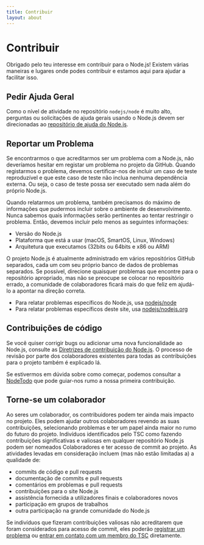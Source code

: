 ```yaml
---
title: Contribuir
layout: about
---
```


# Contribuir

Obrigado pelo teu interesse em contribuir para o Node.js! Existem várias maneiras e lugares onde podes contribuir e estamos aqui para ajudar a facilitar isso.

## Pedir Ajuda Geral

Como o nível de atividade no repositório `nodejs/node` é muito alto, perguntas ou solicitações de ajuda gerais usando o Node.js devem ser direcionadas ao [repositório de ajuda do Node.js](https://github.com/nodejs/node/issues).

## Reportar um Problema

Se encontrarmos o que acreditarmos ser um problema com a Node.js, não deveríamos hesitar em registar um problema no projeto da GitHub. Quando registarmos o problema, devemos certificar-nos de incluir um caso de teste reproduzível e que este caso de teste não inclua nenhuma dependência externa. Ou seja, o caso de teste possa ser executado sem nada além do próprio Node.js.

Quando relatarmos um problema, também precisamos do máximo de informações que pudermos incluir sobre o ambiente de desenvolvimento. Nunca sabemos quais informações serão pertinentes ao tentar restringir o problema. Então, devemos incluir pelo menos as seguintes informações:

- Versão do Node.js
- Plataforma que está a usar (macOS, SmartOS, Linux, Windows)
- Arquitetura que executamos (32bits ou 64bits e x86 ou ARM)

O projeto Node.js é atualmente administrado em vários repositórios GitHub separados, cada um com seu próprio banco de dados de problemas separados. Se possível, direcione quaisquer problemas que encontre para o repositório apropriado, mas não se preocupe se colocar no repositório errado, a comunidade de colaboradores ficará mais do que feliz em ajudá-lo a apontar na direção correta.

- Para relatar problemas específicos do Node.js, usa [nodejs/node](https://github.com/nodejs/node)
- Para relatar problemas específicos deste site, usa [nodejs/nodejs.org](https://github.com/nodejs/nodejs.org/issues)

## Contribuições de código

Se você quiser corrigir bugs ou adicionar uma nova funcionalidade ao Node.js, consulte as [Diretrizes de contribuição do Node.js](https://github.com/nodejs/node/blob/main/CONTRIBUTING.md/#pull-requests). O processo de revisão por parte dos colaboradores existentes para todas as contribuições para o projeto também é explicado lá.

Se estivermos em dúvida sobre como começar, podemos consultar a [NodeTodo](https://www.nodetodo.org/) que pode guiar-nos rumo a nossa primeira contribuição.

## Torne-se um colaborador

Ao seres um colaborador, os contribuidores podem ter ainda mais impacto no projeto. Eles podem ajudar outros colaboradores revendo as suas contribuições, selecionando problemas e ter um papel ainda maior no rumo do futuro do projeto. Indivíduos identificados pelo TSC como fazendo contribuições significativas e valiosas em qualquer repositório Node.js podem ser nomeados Colaboradores e ter acesso de commit ao projeto. As atividades levadas em consideração incluem (mas não estão limitadas a) a qualidade de:

- commits de código e pull requests
- documentação de commits e pull requests
- comentários em problemas e pull requests
- contribuições para o site Node.js
- assistência fornecida a utilizadores finais e colaboradores novos
- participação em grupos de trabalhos
- outra participação na grande comunidade do Node.js

Se indivíduos que fizeram contribuições valiosas não acreditarem que foram considerados para acesso de commit, eles poderão [registrar um problema](https://github.com/nodejs/TSC/issues) ou [entrar em contato com um membro do TSC](https://github.com/nodejs/node#tsc-technical-steering-committee) diretamente.
